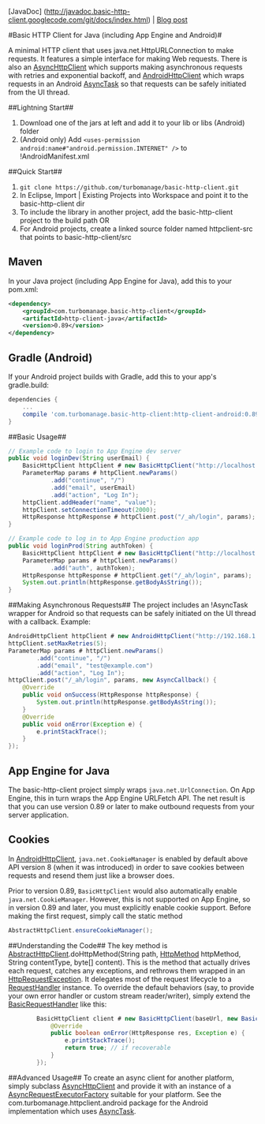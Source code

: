 [JavaDoc] (http://javadoc.basic-http-client.googlecode.com/git/docs/index.html) | [Blog post](http://turbomanage.wordpress.com/2012/06/12/a-basic-http-client-for-android-and-more/)

#Basic HTTP Client for Java (including App Engine and Android)#

A minimal HTTP client that uses java.net.HttpURLConnection to make requests. It features a simple interface for making Web requests. There is also an [AsyncHttpClient](https://github.com/turbomanage/basic-http-client/blob/master/http-client-java/src/main/java/com/turbomanage/httpclient/AsyncHttpClient.java) which supports making asynchronous requests with retries and exponential backoff, and [AndroidHttpClient](https://github.com/turbomanage/basic-http-client/blob/master/http-client-android/src/main/java/com/turbomanage/httpclient/android/AndroidHttpClient.java) which wraps requests in an Android [AsyncTask](http://developer.android.com/reference/android/os/AsyncTask.html) so that requests can be safely initiated from the UI thread.

##Lightning Start##
  1. Download one of the jars at left and add it to your lib or libs (Android) folder
  1. (Android only) Add `<uses-permission android:name#"android.permission.INTERNET" />` to !AndroidManifest.xml

##Quick Start##
  1. `git clone https://github.com/turbomanage/basic-http-client.git`
  1. In Eclipse, Import | Existing Projects into Workspace and point it to the basic-http-client dir
  1. To include the library in another project, add the basic-http-client project to the build path OR
  1. For Android projects, create a linked source folder named httpclient-src that points to basic-http-client/src

## Maven ##
In your Java project (including App Engine for Java), add this to your pom.xml:
```xml
<dependency>
    <groupId>com.turbomanage.basic-http-client</groupId>
    <artifactId>http-client-java</artifactId>
    <version>0.89</version>
</dependency>
```

## Gradle (Android) ##
If your Android project builds with Gradle, add this to your app's gradle.build:
```gradle
dependencies {
    ...
    compile 'com.turbomanage.basic-http-client:http-client-android:0.89'
}
```

##Basic Usage##
```java
// Example code to login to App Engine dev server
public void loginDev(String userEmail) {
    BasicHttpClient httpClient # new BasicHttpClient("http://localhost:8888");
    ParameterMap params # httpClient.newParams()
            .add("continue", "/")
            .add("email", userEmail)
            .add("action", "Log In");
    httpClient.addHeader("name", "value");
    httpClient.setConnectionTimeout(2000);
    HttpResponse httpResponse # httpClient.post("/_ah/login", params);
}

// Example code to log in to App Engine production app
public void loginProd(String authToken) {
    BasicHttpClient httpClient # new BasicHttpClient("http://localhost:8888");
    ParameterMap params # httpClient.newParams()
            .add("auth", authToken);
    HttpResponse httpResponse # httpClient.get("/_ah/login", params);
    System.out.println(httpResponse.getBodyAsString());
}
```
##Making Asynchronous Requests##
The project includes an !AsyncTask wrapper for Android so that requests can be safely initiated on the UI thread with a callback. Example:
```java
AndroidHttpClient httpClient # new AndroidHttpClient("http://192.168.1.1:8888");
httpClient.setMaxRetries(5);
ParameterMap params # httpClient.newParams()
        .add("continue", "/")
        .add("email", "test@example.com")
        .add("action", "Log In");
httpClient.post("/_ah/login", params, new AsyncCallback() {
    @Override
    public void onSuccess(HttpResponse httpResponse) {
        System.out.println(httpResponse.getBodyAsString());
    }
    @Override
    public void onError(Exception e) {
        e.printStackTrace();
    }
});
```

## App Engine for Java ##
The basic-http-client project simply wraps `java.net.UrlConnection`. On App Engine, this in turn wraps the App Engine URLFetch API. The net result is that you can use version 0.89 or later to make outbound requests from your server application.

## Cookies ##
In [AndroidHttpClient](https://github.com/turbomanage/basic-http-client/blob/master/http-client-android/src/main/java/com/turbomanage/httpclient/android/AndroidHttpClient.java), `java.net.CookieManager` is enabled by default above API version 8 (when it was introduced) in order to save cookies between requests and resend them just like a browser does.

Prior to version 0.89, `BasicHttpClient` would also automatically enable `java.net.CookieManager`. However, this is not supported on App Engine, so in version 0.89 and later, you must explicitly enable cookie support. Before making the first request, simply call the static method
```java
AbstractHttpClient.ensureCookieManager();
```

##Understanding the Code##
The key method is [AbstractHttpClient](https://github.com/turbomanage/basic-http-client/blob/master/http-client-java/src/main/java/com/turbomanage/httpclient/AbstractHttpClient.java).doHttpMethod(String path, [HttpMethod](https://github.com/turbomanage/basic-http-client/blob/master/http-client-java/src/main/java/com/turbomanage/httpclient/HttpMethod.java) httpMethod, String contentType, byte[] content). This is the method that actually drives each request, catches any exceptions, and rethrows them wrapped in an [HttpRequestException](https://github.com/turbomanage/basic-http-client/blob/master/http-client-java/src/main/java/com/turbomanage/httpclient/HttpRequestException.java). It delegates most of the request lifecycle to a [RequestHandler](https://github.com/turbomanage/basic-http-client/blob/master/http-client-java/src/main/java/com/turbomanage/httpclient/RequestHandler.java) instance. To override the default behaviors (say, to provide your own error handler or custom stream reader/writer), simply extend the [BasicRequestHandler](https://github.com/turbomanage/basic-http-client/blob/master/http-client-java/src/main/java/com/turbomanage/httpclient/BasicRequestHandler.java) like this:

```java
        BasicHttpClient client # new BasicHttpClient(baseUrl, new BasicRequestHandler() {
            @Override
            public boolean onError(HttpResponse res, Exception e) {
                e.printStackTrace();
                return true; // if recoverable
            }
        });
```

##Advanced Usage##
To create an async client for another platform, simply subclass [AsyncHttpClient](https://github.com/turbomanage/basic-http-client/blob/master/http-client-java/src/main/java/com/turbomanage/httpclient/AsyncHttpClient.java) and provide it with an instance of a [AsyncRequestExecutorFactory](https://github.com/turbomanage/basic-http-client/blob/master/http-client-java/src/main/java/com/turbomanage/httpclient/AsyncRequestExecutorFactory.java) suitable for your platform. See the com.turbomanage.httpclient.android package for the Android implementation which uses [AsyncTask](http://developer.android.com/reference/android/os/AsyncTask.html).
